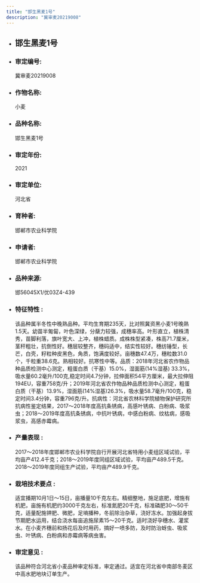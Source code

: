 ```yaml
---
title: "邯生黑麦1号"
description: "冀审麦20219008"
---
```

* ## 邯生黑麦1号
* ###  审定编号:  
   冀审麦20219008

*  ### 作物名称:  
   小麦

*   ###  品种名称: 
    邯生黑麦1号

*   ### 审定年份: 
    2021

*   ### 审定单位:  
    河北省

*   ### 育种者:  
    邯郸市农业科学院

*   ### 申请者:  
    邯郸市农业科学院

*   ### 品种来源:  
    邯56045X1/优03Z4-439

*   ### 特征特性 : 
    该品种属半冬性中晚熟品种。平均生育期235天，比对照冀资黑小麦1号晚熟1.5天。幼苗半匍匐，叶色深绿，分蘖力较强，成穗率高。叶形直立，植株清秀，苗脚利落，旗叶宽大、上冲，植株蜡质。成株株型紧凑，株高71.7厘米，茎秆粗壮，抗倒性好。穗层较整齐，穗码适中，结实性较好。穗纺锤型，长芒，白壳，籽粒种皮黑色，角质，饱满度较好。亩穗数47.4万，穗粒数31.0个，千粒重38.6克。熟相较好。抗寒性中等。品质：2018年河北省农作物品种品质检测中心测定，粗蛋白质（干基）15.0%，湿面筋(14%湿基) 33.3%，吸水量60.2毫升/100克,稳定时间4.7分钟，拉伸面积54平方厘米，最大拉伸阻194EU，容重758克/升；2019年河北省农作物品种品质检测中心测定，粗蛋白质（干基）13.9%，湿面筋(14%湿基)26.3%，吸水量58.7毫升/100克，稳定时间3.4分钟，容重796克/升。抗病性：河北省农林科学院植物保护研究所抗病性鉴定结果，2017～2018年度高抗条锈病，高感叶锈病、白粉病、吸浆虫；2018～2019年度高抗条锈病，中抗叶锈病，中感白粉病、纹枯病，感吸浆虫，高感赤霉病。

*   ### 产量表现 : 
    2017～2018年度邯郸市农业科学院自行开展河北省特用小麦组区域试验，平均亩产412.4千克；2018～2019年度同组区域试验，平均亩产489.5千克。2018～2019年度同组生产试验，平均亩产489.9千克。

*   ### 栽培技术要点 : 
    适宜播期10月1日～15日，亩播量10千克左右。精细整地，施足底肥，增施有机肥，亩施有机肥约3000千克左右，标准氮肥20千克，标准磷肥30～50千克，适量配施钾肥、微肥，足墒播种，冬前除治杂草，浇好冻水。加强起身拔节期肥水运用，结合浇水每亩追施尿素15～20千克。适时浇好孕穗水、灌浆水。在小麦齐穗前和扬花后及时用药，搞好一喷多防，及时防治蚜虫、吸浆虫、叶锈病、白粉病和赤霉病等病虫害。

*   ### 审定意见 : 
    该品种符合河北省小麦品种审定标准，审定通过。适宜在河北省中南部冬麦区中高水肥地块订单生产。
